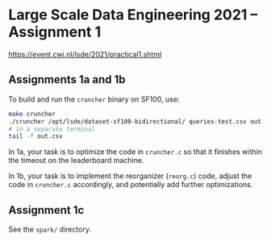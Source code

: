 # Large Scale Data Engineering 2021 – Assignment 1

<https://event.cwi.nl/lsde/2021/practical1.shtml>

## Assignments 1a and 1b

To build and run the `cruncher` binary on SF100, use:

```bash
make cruncher
./cruncher /opt/lsde/dataset-sf100-bidirectional/ queries-test.csv out.csv
# in a separate terminal
tail -f out.csv
```

In 1a, your task is to optimize the code in `cruncher.c` so that it finishes within the timeout on the leaderboard machine.

In 1b, your task is to implement the reorganizer (`reorg.c`) code, adjust the code in `cruncher.c` accordingly, and potentially add further optimizations.

## Assignment 1c

See the `spark/` directory.
